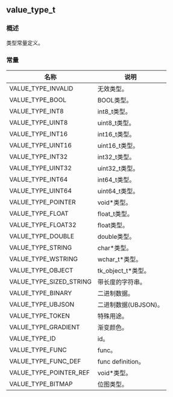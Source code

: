 ## value\_type\_t
### 概述
类型常量定义。
### 常量
<p id="value_type_t_consts">

| 名称 | 说明 | 
| -------- | ------- | 
| VALUE\_TYPE\_INVALID | 无效类型。 |
| VALUE\_TYPE\_BOOL | BOOL类型。 |
| VALUE\_TYPE\_INT8 | int8\_t类型。 |
| VALUE\_TYPE\_UINT8 | uint8\_t类型。 |
| VALUE\_TYPE\_INT16 | int16\_t类型。 |
| VALUE\_TYPE\_UINT16 | uint16\_t类型。 |
| VALUE\_TYPE\_INT32 | int32\_t类型。 |
| VALUE\_TYPE\_UINT32 | uint32\_t类型。 |
| VALUE\_TYPE\_INT64 | int64\_t类型。 |
| VALUE\_TYPE\_UINT64 | uint64\_t类型。 |
| VALUE\_TYPE\_POINTER | void*类型。 |
| VALUE\_TYPE\_FLOAT | float\_t类型。 |
| VALUE\_TYPE\_FLOAT32 | float类型。 |
| VALUE\_TYPE\_DOUBLE | double类型。 |
| VALUE\_TYPE\_STRING | char*类型。 |
| VALUE\_TYPE\_WSTRING | wchar\_t*类型。 |
| VALUE\_TYPE\_OBJECT | tk\_object\_t*类型。 |
| VALUE\_TYPE\_SIZED\_STRING | 带长度的字符串。 |
| VALUE\_TYPE\_BINARY | 二进制数据。 |
| VALUE\_TYPE\_UBJSON | 二进制数据(UBJSON)。 |
| VALUE\_TYPE\_TOKEN | 特殊用途。 |
| VALUE\_TYPE\_GRADIENT | 渐变颜色。 |
| VALUE\_TYPE\_ID | id。 |
| VALUE\_TYPE\_FUNC | func。 |
| VALUE\_TYPE\_FUNC\_DEF | func definition。 |
| VALUE\_TYPE\_POINTER\_REF | void*类型。 |
| VALUE\_TYPE\_BITMAP | 位图类型。 |
